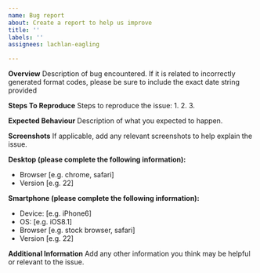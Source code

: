 ```yaml
---
name: Bug report
about: Create a report to help us improve
title: ''
labels: ''
assignees: lachlan-eagling

---
```


**Overview**
Description of bug encountered. If it is related to incorrectly generated format codes, please be sure to include the exact date string provided

**Steps To Reproduce**
Steps to reproduce the issue:
1. 
2. 
3.

**Expected Behaviour**
Description of what you expected to happen.

**Screenshots**
If applicable, add any relevant screenshots to help explain the issue.

**Desktop (please complete the following information):**
 - Browser [e.g. chrome, safari]
 - Version [e.g. 22]

**Smartphone (please complete the following information):**
 - Device: [e.g. iPhone6]
 - OS: [e.g. iOS8.1]
 - Browser [e.g. stock browser, safari]
 - Version [e.g. 22]

**Additional Information**
Add any other information you think may be helpful or relevant to the issue.
